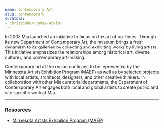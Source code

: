 ```yaml
---
name: Contemporary Art
slug: contemporary
curators:
- christopher-james-atkins
---
```


In 2008 Mia launched an initiative to focus on the art of our times. Through its new Department of Contemporary Art, the museum brings a fresh dynamism to its galleries by collecting and exhibiting works by living artists. This initiative emphasizes the relationships among historical art, diverse cultures, and contemporary art-making.

Contemporary art of the region continues to be represented by the Minnesota Artists Exhibition Program (MAEP) as well as by selected projects with local artists, architects, designers, and other creative thinkers. In collaboration with other Mia curatorial departments, the Department of Contemporary Art engages both local and global artists to create public and site-specific work at Mia.

---

### Resources

* [Minnesota Artists Exhibition Program (MAEP)](http://new.artsmia.org/exhibitions/maep/)

